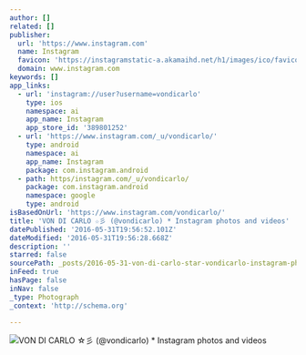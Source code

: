 ```yaml
---
author: []
related: []
publisher:
  url: 'https://www.instagram.com'
  name: Instagram
  favicon: 'https://instagramstatic-a.akamaihd.net/h1/images/ico/favicon.ico/dfa85bb1fd63.ico'
  domain: www.instagram.com
keywords: []
app_links:
  - url: 'instagram://user?username=vondicarlo'
    type: ios
    namespace: ai
    app_name: Instagram
    app_store_id: '389801252'
  - url: 'https://www.instagram.com/_u/vondicarlo/'
    type: android
    namespace: ai
    app_name: Instagram
    package: com.instagram.android
  - path: https/instagram.com/_u/vondicarlo/
    package: com.instagram.android
    namespace: google
    type: android
isBasedOnUrl: 'https://www.instagram.com/vondicarlo/'
title: 'VON DI CARLO ☆彡 (@vondicarlo) * Instagram photos and videos'
datePublished: '2016-05-31T19:56:52.101Z'
dateModified: '2016-05-31T19:56:28.668Z'
description: ''
starred: false
sourcePath: _posts/2016-05-31-von-di-carlo-star-vondicarlo-instagram-photos-and-videos.md
inFeed: true
hasPage: false
inNav: false
_type: Photograph
_context: 'http://schema.org'

---
```

![VON DI CARLO ☆彡 (@vondicarlo) * Instagram photos and videos](https://scontent.cdninstagram.com/t51.2885-19/s150x150/12976095_253184645029991_1523451238_a.jpg)